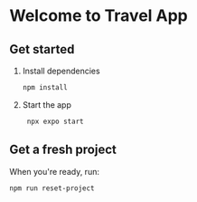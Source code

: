 # Welcome to Travel App
## Get started

1. Install dependencies

   ```bash
   npm install
   ```

2. Start the app

   ```bash
    npx expo start
   ```
## Get a fresh project

When you're ready, run:

```bash
npm run reset-project
```